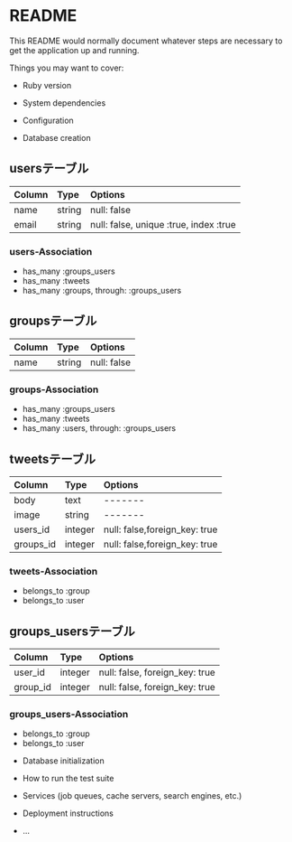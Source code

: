 # README

This README would normally document whatever steps are necessary to get the
application up and running.

Things you may want to cover:

* Ruby version

* System dependencies

* Configuration

* Database creation

## usersテーブル
|Column|Type|Options|
|:-----|:---|:------|
|name|string|null: false|
|email|string|null: false, unique :true, index :true|

### users-Association
- has_many :groups_users
- has_many :tweets
- has_many :groups, through: :groups_users

## groupsテーブル
|Column|Type|Options|
|:-----|:---|:------|
|name|string|null: false|

### groups-Association
- has_many :groups_users
- has_many :tweets
- has_many :users, through: :groups_users

## tweetsテーブル
|Column|Type|Options|
|:-----|:---|:------|
|body|text|-------|
|image|string|-------|
|users_id|integer|null: false,foreign_key: true|
|groups_id|integer|null: false,foreign_key: true|

### tweets-Association
- belongs_to :group
- belongs_to :user

## groups_usersテーブル
|Column|Type|Options|
|:-----|:---|:------|
|user_id|integer|null: false, foreign_key: true|
|group_id|integer|null: false, foreign_key: true|

### groups_users-Association
- belongs_to :group
- belongs_to :user

* Database initialization

* How to run the test suite

* Services (job queues, cache servers, search engines, etc.)

* Deployment instructions

* ...
